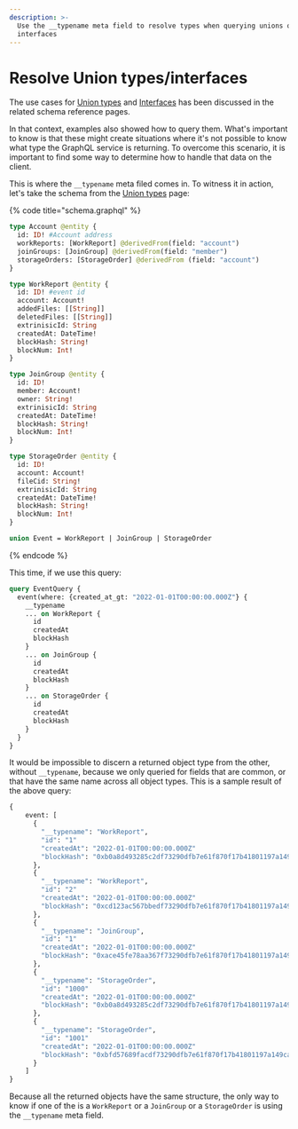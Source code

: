 ```yaml
---
description: >-
  Use the __typename meta field to resolve types when querying unions or
  interfaces
---
```


# Resolve Union types/interfaces

The use cases for [Union types](../openreader-schema/union-types.md) and [Interfaces](../openreader-schema/interfaces.md) has been discussed in the related schema reference pages.

In that context, examples also showed how to query them. What's important to know is that these might create situations where it's not possible to know what type the GraphQL service is returning. To overcome this scenario, it is important to find some way to determine how to handle that data on the client.

This is where the `__typename` meta filed comes in. To witness it in action, let's take the schema from the [Union types](../openreader-schema/union-types.md) page:

{% code title="schema.graphql" %}
```graphql
type Account @entity {
  id: ID! #Account address
  workReports: [WorkReport] @derivedFrom(field: "account")
  joinGroups: [JoinGroup] @derivedFrom(field: "member")
  storageOrders: [StorageOrder] @derivedFrom (field: "account")
}

type WorkReport @entity {
  id: ID! #event id
  account: Account!
  addedFiles: [[String]]
  deletedFiles: [[String]]
  extrinisicId: String
  createdAt: DateTime!
  blockHash: String!
  blockNum: Int!
}

type JoinGroup @entity {
  id: ID!
  member: Account!
  owner: String!
  extrinisicId: String
  createdAt: DateTime!
  blockHash: String!
  blockNum: Int!
}

type StorageOrder @entity {
  id: ID!
  account: Account!
  fileCid: String!
  extrinisicId: String
  createdAt: DateTime!
  blockHash: String!
  blockNum: Int!
}

union Event = WorkReport | JoinGroup | StorageOrder

```
{% endcode %}

This time, if we use this query:

```graphql
query EventQuery {
  event(where: {created_at_gt: "2022-01-01T00:00:00.000Z"} {
    __typename 
    ... on WorkReport {
      id
      createdAt
      blockHash
    }
    ... on JoinGroup {
      id
      createdAt
      blockHash
    }
    ... on StorageOrder {
      id
      createdAt
      blockHash
    }
  }
}

```

It would be impossible to discern a returned object type from the other, without `__typename`, because we only queried for fields that are common, or that have the same name across all object types. This is a sample result of the above query:

```graphql
{
    event: [
      {
        "__typename": "WorkReport",
        "id": "1"
        "createdAt": "2022-01-01T00:00:00.000Z"
        "blockHash": "0xb0a8d493285c2df73290dfb7e61f870f17b41801197a149ca93654499ea3dafe"
      },
      {
        "__typename": "WorkReport",
        "id": "2"
        "createdAt": "2022-01-01T00:00:00.000Z"
        "blockHash": "0xcd123ac567bbedf73290dfb7e61f870f17b41801197a149ca9365455de34ac3b"
      },
      {
        "__typename": "JoinGroup",
        "id": "1"
        "createdAt": "2022-01-01T00:00:00.000Z"
        "blockHash": "0xace45fe78aa367f73290dfb7e61f870f17b41801197a149ca936544fe09ae87c"
      },
      {
        "__typename": "StorageOrder",
        "id": "1000"
        "createdAt": "2022-01-01T00:00:00.000Z"
        "blockHash": "0xb0a8d493285c2df73290dfb7e61f870f17b41801197a149ca93654499ea3dafe"
      },
      {
        "__typename": "StorageOrder",
        "id": "1001"
        "createdAt": "2022-01-01T00:00:00.000Z"
        "blockHash": "0xbfd57689facdf73290dfb7e61f870f17b41801197a149ca9365gac45cece097a"
      }
    ]
}
```

Because all the returned objects have the same structure, the only way to know if one of the is a `WorkReport` or a `JoinGroup` or a `StorageOrder` is using the `__typename` meta field.
